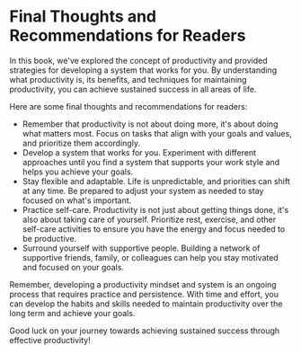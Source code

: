 Final Thoughts and Recommendations for Readers
==========================================================

In this book, we've explored the concept of productivity and provided strategies for developing a system that works for you. By understanding what productivity is, its benefits, and techniques for maintaining productivity, you can achieve sustained success in all areas of life.

Here are some final thoughts and recommendations for readers:

* Remember that productivity is not about doing more, it's about doing what matters most. Focus on tasks that align with your goals and values, and prioritize them accordingly.
* Develop a system that works for you. Experiment with different approaches until you find a system that supports your work style and helps you achieve your goals.
* Stay flexible and adaptable. Life is unpredictable, and priorities can shift at any time. Be prepared to adjust your system as needed to stay focused on what's important.
* Practice self-care. Productivity is not just about getting things done, it's also about taking care of yourself. Prioritize rest, exercise, and other self-care activities to ensure you have the energy and focus needed to be productive.
* Surround yourself with supportive people. Building a network of supportive friends, family, or colleagues can help you stay motivated and focused on your goals.

Remember, developing a productivity mindset and system is an ongoing process that requires practice and persistence. With time and effort, you can develop the habits and skills needed to maintain productivity over the long term and achieve your goals.

Good luck on your journey towards achieving sustained success through effective productivity!
